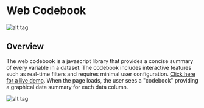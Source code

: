 # Web Codebook

![alt tag](https://user-images.githubusercontent.com/31038805/33682586-fb48c2cc-da95-11e7-87d9-79982b1aa8ed.gif)

## Overview

The web codebook is a javascript library that provides a concise summary of every variable in a dataset. The codebook includes interactive features such as real-time filters and requires minimal user configuration.
 [Click here for a live demo](https://rhoinc.github.io/viz-library/examples/0009-web-codebook-demo/example.html). When the page loads, the user sees a "codebook" providing a graphical data summary for each data column.
 
 
![alt tag](https://user-images.githubusercontent.com/31038805/33683185-0f6d9c44-da98-11e7-829d-24f41e77ffc2.gif)
